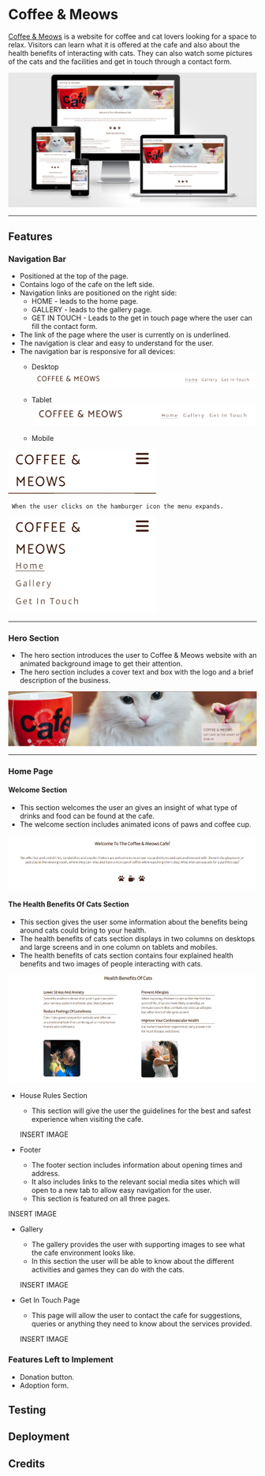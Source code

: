 # Coffee & Meows



[Coffee & Meows](https://noeliaci.github.io/coffee-meows) is a website for coffee and cat lovers looking for a space to relax. Visitors can learn what it is offered at the cafe and also about the health benefits of interacting with cats. They can also watch some pictures of the cats and the facilities and get in touch through a contact form.

![web on different screens](/assets/images/am-i-responsive.png)

---

## Features

### Navigation Bar
 
  - Positioned at the top of the page.
  - Contains logo of the cafe on the left side.
  - Navigation links are positioned on the right side:
       * HOME - leads to the home page.
       * GALLERY - leads to the gallery page.
       * GET IN TOUCH - Leads to the get in touch page where the user can fill the contact form.
- The link of the page where the user is currently on is underlined.
- The navigation is clear and easy to understand for the user.
- The navigation bar is responsive for all devices:
   * Desktop
![Navbar for desktop](assets/images/navbar-desktop.png)
   * Tablet
![Navbar for tablet](assets/images/navbar-tablet.png)

   * Mobile
  
![Navbar for mobile](assets/images/navbar-mobile-closed.png) 

     When the user clicks on the hamburger icon the menu expands.

![Navbar for mobile](assets/images/navbar-mobile-open.png)

---

### Hero Section

* The hero section introduces the user to Coffee & Meows website with an animated background image to get their attention.
* The hero section includes a cover text and box with the logo and a brief description of the business.

![Hero section](assets/images/hero-section.png)

---

### Home Page

  #### Welcome Section
  * This section welcomes the user an gives an insight of what type of drinks and food can be found at the cafe.
  * The welcome section includes animated icons of paws and coffee cup.
  
![Welcome section](assets/images/welcom-section.png)
  

  
#### The Health Benefits Of Cats Section
  * This section gives the user some information about the benefits being around cats could bring to your health.
  * The health benefits of cats section displays in two columns on desktops and large screens and in one column on tablets and mobiles.
  * The health benefits of cats section contains four explained health benefits and two images of people interacting with cats.
  
![Health benefits of cats section](assets/images/benefits-section.png)
  
* House Rules Section
  * This section will give the user the guidelines for the best and safest experience when visiting the cafe.
  
  INSERT IMAGE
  
* Footer
  * The footer section includes information about opening times and address.
  * It also includes links to the relevant social media sites which will open to a new tab to allow easy navigation for the user.
  * This section is featured on all three pages.

 INSERT IMAGE

* Gallery
  * The gallery provides the user with supporting images to see what the cafe environment looks like.
  * In this section the user will be able to know about the different activities and games they can do with the cats.

   INSERT IMAGE

* Get In Touch Page
  * This page will allow the user to contact the cafe for suggestions, queries or anything they need to know about the services provided.
  
  INSERT IMAGE
  
### Features Left to Implement

* Donation button.
* Adoption form.

## Testing

## Deployment

## Credits
